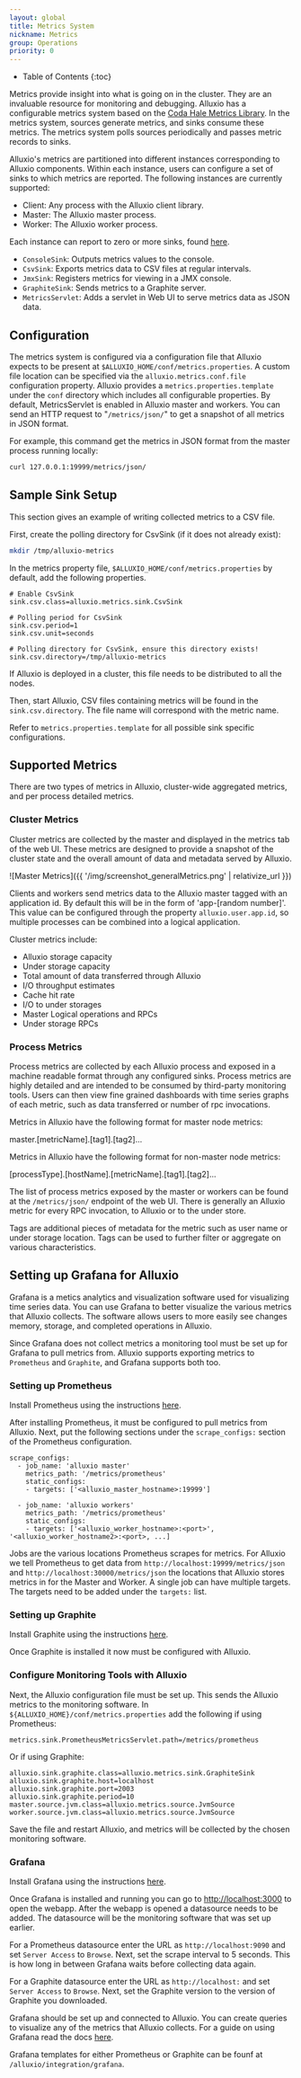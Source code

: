 ```yaml
---
layout: global
title: Metrics System
nickname: Metrics
group: Operations
priority: 0
---
```


* Table of Contents
{:toc}

Metrics provide insight into what is going on in the cluster. They are an invaluable resource for
monitoring and debugging. Alluxio has a configurable metrics system based on the [Coda Hale Metrics
Library](https://github.com/dropwizard/metrics). In the metrics system, sources generate metrics,
and sinks consume these metrics. The metrics system polls sources periodically and passes
metric records to sinks.

Alluxio's metrics are partitioned into different instances corresponding to Alluxio components.
Within each instance, users can configure a set of sinks to which metrics are reported. The
following instances are currently supported:

* Client: Any process with the Alluxio client library.
* Master: The Alluxio master process.
* Worker: The Alluxio worker process.

Each instance can report to zero or more sinks, found [here](https://github.com/Alluxio/alluxio/tree/master/core/common/src/main/java/alluxio/metrics/sink).

* `ConsoleSink`: Outputs metrics values to the console.
* `CsvSink`: Exports metrics data to CSV files at regular intervals.
* `JmxSink`: Registers metrics for viewing in a JMX console.
* `GraphiteSink`: Sends metrics to a Graphite server.
* `MetricsServlet`: Adds a servlet in Web UI to serve metrics data as JSON data.

## Configuration

The metrics system is configured via a configuration file that Alluxio expects to be present at
`$ALLUXIO_HOME/conf/metrics.properties`. A custom file location can be specified via the
`alluxio.metrics.conf.file` configuration property. Alluxio provides a `metrics.properties.template`
under the `conf` directory which includes all configurable properties. By default, MetricsServlet
is enabled in Alluxio master and workers. You can send an HTTP request to "`/metrics/json/`" to get a
snapshot of all metrics in JSON format.


For example, this command get the metrics in JSON format from the master process running locally:

```bash
curl 127.0.0.1:19999/metrics/json/
```

## Sample Sink Setup

This section gives an example of writing collected metrics to a CSV file.

First, create the polling directory for CsvSink (if it does not already exist):
```bash
mkdir /tmp/alluxio-metrics
```

In the metrics property file, `$ALLUXIO_HOME/conf/metrics.properties` by default, add the following
properties.

```
# Enable CsvSink
sink.csv.class=alluxio.metrics.sink.CsvSink

# Polling period for CsvSink
sink.csv.period=1
sink.csv.unit=seconds

# Polling directory for CsvSink, ensure this directory exists!
sink.csv.directory=/tmp/alluxio-metrics
```

If Alluxio is deployed in a cluster, this file needs to be distributed to all the nodes.

Then, start Alluxio, CSV files containing metrics will be found in the `sink.csv.directory`. The
file name will correspond with the metric name.

Refer to `metrics.properties.template` for all possible sink specific configurations. 

## Supported Metrics

There are two types of metrics in Alluxio, cluster-wide aggregated metrics, and per process detailed
metrics.

### Cluster Metrics

Cluster metrics are collected by the master and displayed in the metrics tab of the web UI. These
metrics are designed to provide a snapshot of the cluster state and the overall amount of data and
metadata served by Alluxio.

![Master Metrics]({{ '/img/screenshot_generalMetrics.png' | relativize_url }})

Clients and workers send metrics data to the Alluxio master tagged with an application id. By
default this will be in the form of 'app-[random number]'. This value can be configured through the
property `alluxio.user.app.id`, so multiple processes can be combined into a logical application.

Cluster metrics include:
* Alluxio storage capacity
* Under storage capacity
* Total amount of data transferred through Alluxio
* I/O throughput estimates
* Cache hit rate
* I/O to under storages
* Master Logical operations and RPCs
* Under storage RPCs

### Process Metrics

Process metrics are collected by each Alluxio process and exposed in a machine readable format
through any configured sinks. Process metrics are highly detailed and are intended to be consumed
by third-party monitoring tools. Users can then view fine grained dashboards with time series graphs
of each metric, such as data transferred or number of rpc invocations.

Metrics in Alluxio have the following format for master node metrics:

master.[metricName].[tag1].[tag2]...

Metrics in Alluxio have the following format for non-master node metrics:

[processType].[hostName].[metricName].[tag1].[tag2]...

The list of process metrics exposed by the master or workers can be found at the `/metrics/json/`
endpoint of the web UI. There is generally an Alluxio metric for every RPC invocation, to Alluxio or
to the under store.

Tags are additional pieces of metadata for the metric such as user name or under storage location.
Tags can be used to further filter or aggregate on various characteristics.

## Setting up Grafana for Alluxio

Grafana is a metics analytics and visualization software used for visualizing time series
data. You can use Grafana to better visualize the various metrics that Alluxio collects. The software
allows users to more easily see changes memory, storage, and completed operations in Alluxio.

Since Grafana does not collect metrics a monitoring tool must be set up for Grafana to pull metrics from.
Alluxio supports exporting metrics to `Prometheus` and `Graphite`, and Grafana supports both too.

### Setting up Prometheus

Install Prometheus using the instructions [here](https://prometheus.io/docs/prometheus/latest/installation/).

After installing Prometheus, it must be configured to pull metrics from Alluxio. Next, put the following sections
under the `scrape_configs:` section of the Prometheus configuration.

```
scrape_configs:
  - job_name: 'alluxio master'
    metrics_path: '/metrics/prometheus'
    static_configs:
    - targets: ['<alluxio_master_hostname>:19999']

  - job_name: 'alluxio workers'
    metrics_path: '/metrics/prometheus'
    static_configs:
    - targets: ['<alluxio_worker_hostname>:<port>', '<alluxio_worker_hostname2>:<port>, ...]
```

Jobs are the various locations Prometheus scrapes for metrics. For Alluxio we tell Prometheus to get data
from `http://localhost:19999/metrics/json` and `http://localhost:30000/metrics/json` the locations that Alluxio stores
metrics in for the Master and Worker. A single job can have multiple targets. The targets need to be added
under the `targets:` list.

### Setting up Graphite

Install Graphite using the instructions [here](https://graphite.readthedocs.io/en/latest/install.html).

Once Graphite is installed it now must be configured with Alluxio.

### Configure Monitoring Tools with Alluxio

Next, the Alluxio configuration file must be set up. This sends the Alluxio metrics to the monitoring
software. In `${ALLUXIO_HOME}/conf/metrics.properties` add the following if using Prometheus:

```
metrics.sink.PrometheusMetricsServlet.path=/metrics/prometheus
```

Or if using Graphite:

```
alluxio.sink.graphite.class=alluxio.metrics.sink.GraphiteSink
alluxio.sink.graphite.host=localhost
alluxio.sink.graphite.port=2003
alluxio.sink.graphite.period=10
master.source.jvm.class=alluxio.metrics.source.JvmSource
worker.source.jvm.class=alluxio.metrics.source.JvmSource
```

Save the file and restart Alluxio, and metrics will be collected by the chosen monitoring software.

### Grafana

Install Grafana using the instructions [here](https://grafana.com/docs/installation/).

Once Grafana is installed and running you can go to [http://localhost:3000](http://localhost:3000) to open the webapp.
After the webapp is opened a datasource needs to be added. The datasource will be the monitoring software
that was set up earlier.

For a Prometheus datasource enter the URL as `http://localhost:9090` and set `Server Access` to `Browse`. Next, set
the scrape interval to 5 seconds. This is how long in between Grafana waits before collecting data again.

For a Graphite datasource enter the URL as `http://localhost:` and set `Server Access` to `Browse`. Next, set the
Graphite version to the version of Graphite you downloaded.

Grafana should be set up and connected to Alluxio. You can create queries to visualize any of the
metrics that Alluxio collects. For a guide on using Grafana read the docs [here](https://grafana.com/docs/v4.3/guides/getting_started).

Grafana templates for either Prometheus or Graphite can be founf at `/alluxio/integration/grafana`.
